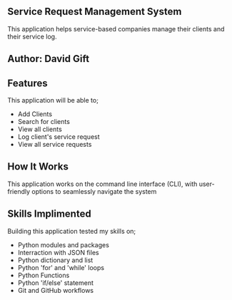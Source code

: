 ## Service Request Management System

This application helps service-based companies manage their clients and their service log.

## Author: David Gift

## Features
This application will be able to;
- Add Clients
- Search for clients
- View all clients
- Log client's service request
- View all service requests

## How It Works
This application works on the command line interface (CLI), with user-friendly options to seamlessly navigate the system

## Skills Implimented
Building this application tested my skills on;
- Python modules and packages
- Interraction with JSON files
- Python dictionary and list
- Python 'for' and 'while' loops
- Python Functions
- Python 'if/else' statement
- Git and GitHub workflows